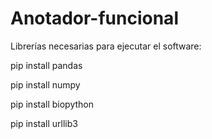 # Anotador-funcional

Librerías necesarias para ejecutar el software:

pip install pandas

pip install numpy

pip install biopython

pip install urllib3
